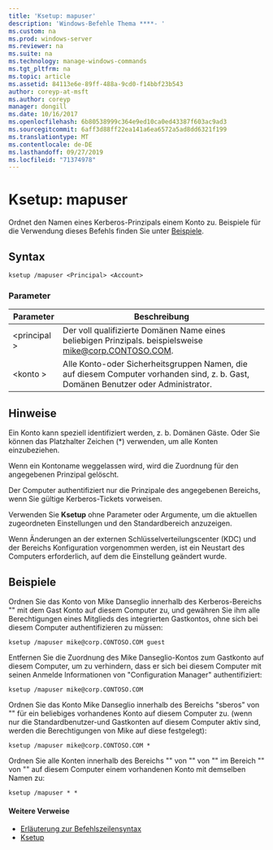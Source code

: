 ```yaml
---
title: 'Ksetup: mapuser'
description: 'Windows-Befehle Thema ****- '
ms.custom: na
ms.prod: windows-server
ms.reviewer: na
ms.suite: na
ms.technology: manage-windows-commands
ms.tgt_pltfrm: na
ms.topic: article
ms.assetid: 84113e6e-89ff-488a-9cd0-f14bbf23b543
author: coreyp-at-msft
ms.author: coreyp
manager: dongill
ms.date: 10/16/2017
ms.openlocfilehash: 6b80538999c364e9ed10ca0ed43387f603ac9ad3
ms.sourcegitcommit: 6aff3d88ff22ea141a6ea6572a5ad8dd6321f199
ms.translationtype: MT
ms.contentlocale: de-DE
ms.lasthandoff: 09/27/2019
ms.locfileid: "71374978"
---
```

# <a name="ksetupmapuser"></a>Ksetup: mapuser



Ordnet den Namen eines Kerberos-Prinzipals einem Konto zu. Beispiele für die Verwendung dieses Befehls finden Sie unter [Beispiele](#BKMK_Examples).

## <a name="syntax"></a>Syntax

```
ksetup /mapuser <Principal> <Account>
```

### <a name="parameters"></a>Parameter

|  Parameter   |                                                   Beschreibung                                                   |
|--------------|-----------------------------------------------------------------------------------------------------------------|
| \<principal > |              Der voll qualifizierte Domänen Name eines beliebigen Prinzipals. beispielsweise mike@corp.CONTOSO.COM.              |
|  \<konto >  | Alle Konto-oder Sicherheitsgruppen Namen, die auf diesem Computer vorhanden sind, z. b. Gast, Domänen Benutzer oder Administrator. |

## <a name="remarks"></a>Hinweise

Ein Konto kann speziell identifiziert werden, z. b. Domänen Gäste. Oder Sie können das Platzhalter Zeichen (*) verwenden, um alle Konten einzubeziehen.

Wenn ein Kontoname weggelassen wird, wird die Zuordnung für den angegebenen Prinzipal gelöscht.

Der Computer authentifiziert nur die Prinzipale des angegebenen Bereichs, wenn Sie gültige Kerberos-Tickets vorweisen.

Verwenden Sie **Ksetup** ohne Parameter oder Argumente, um die aktuellen zugeordneten Einstellungen und den Standardbereich anzuzeigen.

Wenn Änderungen an der externen Schlüsselverteilungscenter (KDC) und der Bereichs Konfiguration vorgenommen werden, ist ein Neustart des Computers erforderlich, auf dem die Einstellung geändert wurde.

## <a name="BKMK_Examples"></a>Beispiele

Ordnen Sie das Konto von Mike Danseglio innerhalb des Kerberos-Bereichs "" mit dem Gast Konto auf diesem Computer zu, und gewähren Sie ihm alle Berechtigungen eines Mitglieds des integrierten Gastkontos, ohne sich bei diesem Computer authentifizieren zu müssen:
```
ksetup /mapuser mike@corp.CONTOSO.COM guest
```
Entfernen Sie die Zuordnung des Mike Danseglio-Kontos zum Gastkonto auf diesem Computer, um zu verhindern, dass er sich bei diesem Computer mit seinen Anmelde Informationen von "Configuration Manager" authentifiziert:
```
ksetup /mapuser mike@corp.CONTOSO.COM 
```
Ordnen Sie das Konto Mike Danseglio innerhalb des Bereichs "sberos" von "" für ein beliebiges vorhandenes Konto auf diesem Computer zu. (wenn nur die Standardbenutzer-und Gastkonten auf diesem Computer aktiv sind, werden die Berechtigungen von Mike auf diese festgelegt):
```
ksetup /mapuser mike@corp.CONTOSO.COM *
```
Ordnen Sie alle Konten innerhalb des Bereichs "" von "" von "" im Bereich "" von "" auf diesem Computer einem vorhandenen Konto mit demselben Namen zu:
```
ksetup /mapuser * *
```

#### <a name="additional-references"></a>Weitere Verweise

-   [Erläuterung zur Befehlszeilensyntax](command-line-syntax-key.md)
-   [Ksetup](ksetup.md)